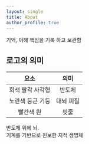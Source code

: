 ```yaml
---
layout: single
title: About
author_profile: true
---
```


기억, 이해 핵심을 기록 하고 보관함

## 로고의 의미

|요소|의미|
|:---:|:---:|
|회색 팔각 사각형|반도체|
|노란색 둥근 기둥|대뇌 피질|
|빨간색 원|핏줄|

반도체 위에 뇌.<br/>
기계를 기반으로 진보한 지적 생명체

